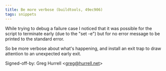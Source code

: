 ```yaml
---
title: Be more verbose (buildtools, 49ec906)
tags: snippets
---
```


While trying to debug a failure case I noticed that it was possible for the script to terminate early (due to the "set -e") but for no error message to be printed to the standard error.

So be more verbose about what's happening, and install an exit trap to draw attention to an unexpected early exit.

Signed-off-by: Greg Hurrell &lt;greg@hurrell.net&gt;
